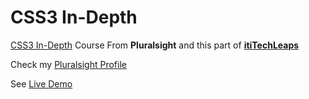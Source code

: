 # CSS3 In-Depth

[CSS3 In-Depth](https://www.pluralsight.com/courses/css3-in-depth) Course From **Pluralsight** and this part of **[itiTechLeaps](https://maharatech.gov.eg/mod/page/view.php?id=11004)**

Check my [Pluralsight Profile](https://app.pluralsight.com/profile/hosamation)

See [Live Demo](https://hosamation.github.io/CSS-Workshop/)
